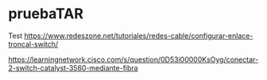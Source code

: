 # pruebaTAR
Test
https://www.redeszone.net/tutoriales/redes-cable/configurar-enlace-troncal-switch/

https://learningnetwork.cisco.com/s/question/0D53i00000KsOyg/conectar-2-switch-catalyst-3560-mediante-fibra
